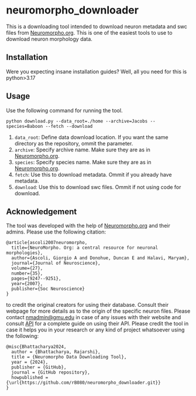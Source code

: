 # neuromorpho_downloader
This is a downloading tool intended to download neuron metadata and swc files from [Neuromorpho.org](https://neuromorpho.org/). This is one of the easiest tools to use to download neuron morphology data.

## Installation
Were you expecting insane installation guides? Well, all you need for this is python>3.17

## Usage
Use the following command for running the tool.

```
python download.py --data_root=./home --archive=Jacobs --species=Baboon --fetch --download
```

1. ```data_root```: Define data download location. If you want the same directory as the repository, ommit the parameter.
2. ```archive```: Specify archive name. Make sure they are as in [Neuromorpho.org](https://neuromorpho.org/).
3. ```species```: Specify species name. Make sure they are as in [Neuromorpho.org](https://neuromorpho.org/).
4. ```fetch```: Use this to download metadata. Ommit if you already have metadata.
5. ```download```: Use this to download swc files. Ommit if not using code for download.

## Acknowledgement
The tool was developed with the help of [Neuromorpho.org](https://neuromorpho.org/) and their admins. Please use the following citation:

```
@article{ascoli2007neuromorpho,
  title={NeuroMorpho. Org: a central resource for neuronal morphologies},
  author={Ascoli, Giorgio A and Donohue, Duncan E and Halavi, Maryam},
  journal={Journal of Neuroscience},
  volume={27},
  number={35},
  pages={9247--9251},
  year={2007},
  publisher={Soc Neuroscience}
}
```

to credit the original creators for using their database. Consult their webpage for more details as to the origin of the specific neuron files. Please contact [nmadmin@gmu.edu](nmadmin@gmu.edu) in case of any issues with their website and consult [API](https://neuromorpho.org/apiReference.html) for a complete guide on using their API. Please credit the tool in case it helps you in your research or any kind of project whatsoever using the following:

```
@misc{Bhattacharya2024,
  author = {Bhattacharya, Rajarshi},
  title = {Neuromorpho Data Downloading Tool},
  year = {2024},
  publisher = {GitHub},
  journal = {GitHub repository},
  howpublished = {\url{https://github.com/rB080/neuromorpho_downloader.git}}
}
```
